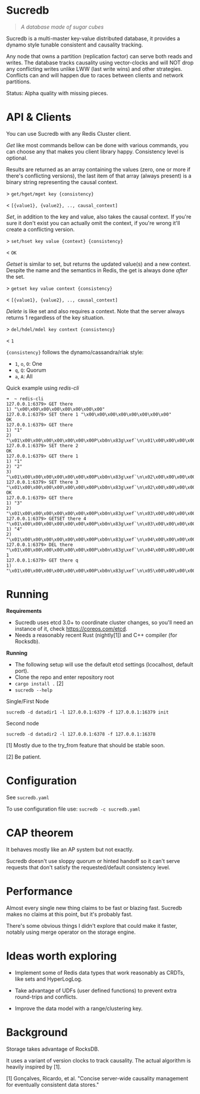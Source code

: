 # Sucredb

> *A database made of sugar cubes*

Sucredb is a multi-master key-value distributed database, it provides a dynamo style tunable consistent and causality tracking.

Any node that owns a partition (replication factor) can serve both reads and writes. The database tracks causality using vector-clocks and will NOT drop any conflicting writes unlike LWW (last write wins) and other strategies. Conflicts can and will happen due to races between clients and network partitions.

Status: Alpha quality with missing pieces.

# API & Clients

You can use Sucredb with any Redis Cluster client.

*Get* like most commands bellow can be done with various commands, you can choose any that makes you client library happy. Consistency level is optional.

Results are returned as an array containing the values (zero, one or more if there's conflicting versions), the last item of that array (always present) is a binary string representing the causal context.

\> `get/hget/mget key {consistency}`

< `[{value1}, {value2}, .., causal_context]`

*Set*, in addition to the key and value, also takes the causal context. If you're sure it don't exist you can actually omit the context, if you're wrong it'll create a conflicting version.

\> `set/hset key value {context} {consistency}`

< `OK`

*Getset* is similar to set, but returns the updated value(s) and a new context. Despite the name and the semantics in Redis, the get is always done *after* the set.

\> `getset key value context {consistency}`

< `[{value1}, {value2}, .., causal_context]`

*Delete* is like set and also requires a context. Note that the server always returns 1 regardless of the key situation.

\> `del/hdel/mdel key context {consistency}`

< `1`

`{consistency}` follows the dynamo/cassandra/riak style:

* `1`, `o`, `O`: One
* `q`, `Q`: Quorum
* `a`, `A`: All

Quick example using *redis-cli*

```
➜  ~ redis-cli
127.0.0.1:6379> GET there
1) "\x00\x00\x00\x00\x00\x00\x00\x00"
127.0.0.1:6379> SET there 1 "\x00\x00\x00\x00\x00\x00\x00\x00"
OK
127.0.0.1:6379> GET there
1) "1"
2) "\x01\x00\x00\x00\x00\x00\x00\x00P\xb0n\x83g\xef`\n\x01\x00\x00\x00\x00\x00\x00\x00"
127.0.0.1:6379> SET there 2
OK
127.0.0.1:6379> GET there 1
1) "1"
2) "2"
3) "\x01\x00\x00\x00\x00\x00\x00\x00P\xb0n\x83g\xef`\n\x02\x00\x00\x00\x00\x00\x00\x00"
127.0.0.1:6379> SET there 3 "\x01\x00\x00\x00\x00\x00\x00\x00P\xb0n\x83g\xef`\n\x02\x00\x00\x00\x00\x00\x00\x00"
OK
127.0.0.1:6379> GET there
1) "3"
2) "\x01\x00\x00\x00\x00\x00\x00\x00P\xb0n\x83g\xef`\n\x03\x00\x00\x00\x00\x00\x00\x00"
127.0.0.1:6379> GETSET there 4 "\x01\x00\x00\x00\x00\x00\x00\x00P\xb0n\x83g\xef`\n\x03\x00\x00\x00\x00\x00\x00\x00"
1) "4"
2) "\x01\x00\x00\x00\x00\x00\x00\x00P\xb0n\x83g\xef`\n\x04\x00\x00\x00\x00\x00\x00\x00"
127.0.0.1:6379> DEL there "\x01\x00\x00\x00\x00\x00\x00\x00P\xb0n\x83g\xef`\n\x04\x00\x00\x00\x00\x00\x00\x00"
1
127.0.0.1:6379> GET there q
1) "\x01\x00\x00\x00\x00\x00\x00\x00P\xb0n\x83g\xef`\n\x05\x00\x00\x00\x00\x00\x00\x00
```

# Running

**Requirements**

* Sucredb uses etcd 3.0+ to coordinate cluster changes, so you'll need an instance of it, check https://coreos.com/etcd.
* Needs a reasonably recent Rust (nightly[1]) and C++ compiler (for Rocksdb).

**Running**

* The following setup will use the default etcd settings (lcocalhost, default port).
* Clone the repo and enter repository root
* `cargo install .` [2]
* `sucredb --help`

Single/First Node

`sucredb -d datadir1 -l 127.0.0.1:6379 -f 127.0.0.1:16379 init`

Second node

`sucredb -d datadir2 -l 127.0.0.1:6378 -f 127.0.0.1:16378`

[1] Mostly due to the try_from feature that should be stable soon.

[2] Be patient.

# Configuration

See `sucredb.yaml`

To use configuration file use: `sucredb -c sucredb.yaml`

# CAP theorem

It behaves mostly like an AP system but not exactly.

Sucredb doesn't use sloppy quorum or hinted handoff so it can't serve requests that don't satisfy the requested/default consistency level.

# Performance

Almost every single new thing claims to be fast or blazing fast. Sucredb makes no claims at this point, but it's probably fast.

There's some obvious things I didn't explore that could make it faster, notably using merge operator on the storage engine.

# Ideas worth exploring

* Implement some of Redis data types that work reasonably as CRDTs, like sets and HyperLogLog.

* Take advantage of UDFs (user defined functions) to prevent extra round-trips and conflicts.

* Improve the data model with a range/clustering key.

# Background

Storage takes advantage of RocksDB.

It uses a variant of version clocks to track causality. The actual algorithm is heavily inspired by [1].

[1] Gonçalves, Ricardo, et al. "Concise server-wide causality management for eventually consistent data stores."
